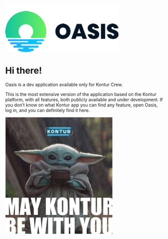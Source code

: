![Oasis image](image.gif)

# Hi there!

Oasis is a dev application available only for Kontur Crew.  

This is the most extensive version of the application based on the Kontur platform, with all features, both publicly available and under development. If you don’t know on what Kontur app you can find any feature, open Oasis, log in, and you can definitely find it here.

![May Kontur be with you](meme.jpg)
